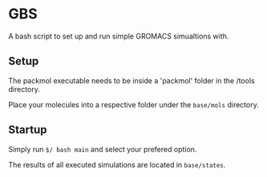 # GBS
A bash script to set up and run simple GROMACS simualtions with.

## Setup
The packmol executable needs to be inside a 'packmol' folder in the /tools directory.

Place your molecules into a respective folder under the `base/mols` directory.

## Startup

Simply run `$/ bash main` and select your prefered option.

The results of all executed simulations are located in `base/states`.

